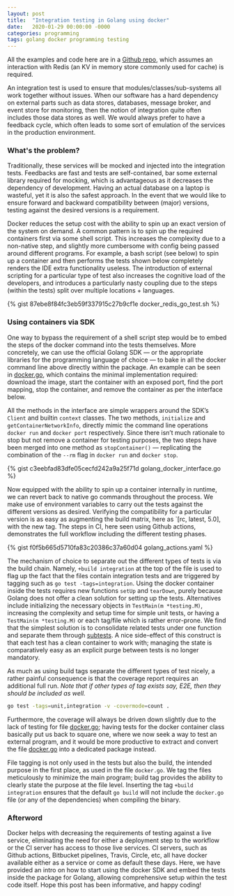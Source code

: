 ```yaml
---
layout: post
title:  "Integration testing in Golang using docker"
date:   2020-01-29 00:00:00 -0000
categories: programming
tags: golang docker programming testing
---
```


All the examples and code here are in a [Github repo](https://github.com/edwintye/golang-docker-it-test),
which assumes an interaction with Redis (an KV in memory store commonly used for cache) is required.

An integration test is used to ensure that modules/classes/sub-systems all work together without issues.
When our software has a hard dependency on external parts such as data stores, databases, message broker,
and event store for monitoring, then the notion of integration quite often includes those data stores as well.
We would always prefer to have a feedback cycle, which often leads to some sort of emulation of the services in
the production environment.

### What's the problem?
Traditionally, these services will be mocked and injected into the integration tests. Feedbacks are fast
and tests are self-contained, bar some external library required for mocking, which is advantageous as it
decreases the dependency of development. Having an actual database on a laptop is wasteful, yet it is also
the safest approach. In the event that we would like to ensure forward and backward compatibility between
(major) versions, testing against the desired versions is a requirement.

Docker reduces the setup cost with the ability to spin up an exact version of the system on demand. A common
pattern is to spin up the required containers first via some shell script. This increases the complexity due to
a non-native step, and slightly more cumbersome with config being passed around different programs. For example,
a bash script (see below) to spin up a container and then performs the tests shown below completely renders the
IDE extra functionality useless. The introduction of external scripting for a particular type of test also
increases the cognitive load of the developers, and introduces a particularly nasty coupling due to the
steps (within the tests) split over multiple locations + languages.

{% gist 87ebe8f84fc3eb59f337915c27b9cf1e docker_redis_go_test.sh %}

### Using containers via SDK
One way to bypass the requirement of a shell script step would be to embed the steps of the docker command
into the tests themselves. More concretely, we can use the official Golang SDK &mdash; or the appropriate libraries
for the programming language of choice &mdash; to bake in all the docker command line above directly within
the package. An example can be seen in
[docker.go](https://github.com/edwintye/golang-docker-it-test/blob/master/docker.go), which contains the
minimal implementation required: download the image, start the container with an exposed port, find the port
mapping, stop the container, and remove the container as per the interface below.

All the methods in the interface are simple wrappers around the SDK’s `Client` and builtin `context` classes.
The two methods, `initialize` and `getContainerNetworkInfo`, directly mimic the command line operations 
`docker run` and `docker port` respectively. Since there isn’t much rationale to stop but not remove a container for
testing purposes, the two steps have been merged into one method as `stopContainer()` &mdash; replicating the combination
of the `--rm` flag in `docker run` and `docker stop`.

{% gist c3eebfad83dfe05cecfd242a9a25f71d golang_docker_interface.go %}

Now equipped with the ability to spin up a container internally in runtime, we can revert back
to native go commands throughout the process. We make use of environment variables to carry out the tests
against the different versions as desired. Verifying the compatibility for a particular version is as easy
as augmenting the build matrix, here as `[rc, latest, 5.0], with the new tag. The steps in CI, here seen using
Github actions, demonstrates the full workflow including the different testing phases.

{% gist f0f5b665d5710fa83c20386c37a60d04 golang_actions.yaml %}

The mechanism of choice to separate out the different types of tests is via the build chain. Namely,
`+build integration` at the top of the file is used to flag up the fact that the files contain 
integration tests and are triggered by tagging such as `go test -tags=integration`. Using the docker 
container inside the tests requires new functions `setUp` and `tearDown`, purely because Golang does not
offer a clean solution for setting up the tests. Alternatives include initializing the necessary objects in
`TestMain(m *testing.M)`, increasing the complexity and setup time for simple unit tests, or having
a `TestMain(m *testing.M)` or each tag/file which is rather error-prone. We find that the simplest
solution is to consolidate related tests under one function and separate them through
[subtests](https://blog.golang.org/subtests). A nice side-effect of this construct is that each test has
a clean container to work with; managing the state is comparatively easy as an explicit purge between
tests is no longer mandatory.

As much as using build tags separate the different types of test nicely, a rather painful consequence
is that the coverage report requires an additional full run. *Note that if other types of tag exists say,
E2E, then they should be included as well.*

```bash
go test -tags=unit,integration -v -covermode=count .
```

Furthermore, the coverage will always be driven down slightly due to the lack of testing for file
[docker.go](https://github.com/edwintye/golang-docker-it-test/blob/master/docker.go); having tests for the docker
container class basically put us back to square one, where we  now seek a way to test an external program, and it
would be more productive to extract and convert the file
[docker.go](https://github.com/edwintye/golang-docker-it-test/blob/master/docker.go) into a dedicated package instead.

File tagging is not only used in the tests but also the build, the intended purpose in the first place, as
used in the file `docker.go`. We tag the files meticulously to minimize the main program; build tag provides
the ability to clearly state the purpose at the file level. Inserting the tag `+build integration` ensures
that the default `go build` will not include the `docker.go` file (or any of the dependencies) when 
compiling the binary.

### Afterword
Docker helps with decreasing the requirements of testing against a live service, eliminating the need
for either a deployment step to the workflow or the CI server has access to those live services.
CI servers, such as Github actions, Bitbucket pipelines, Travis, Circle, etc, all have docker available
either as a service or come as default these days. Here, we have provided an intro on how to start using
the docker SDK and embed the tests inside the package for Golang, allowing comprehensive setup within
the test code itself. Hope this post has been informative, and happy coding!
